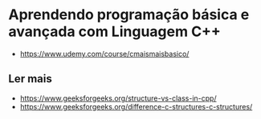 # Aprendendo programação básica e avançada com Linguagem C++

* https://www.udemy.com/course/cmaismaisbasico/

## Ler mais
* https://www.geeksforgeeks.org/structure-vs-class-in-cpp/
* https://www.geeksforgeeks.org/difference-c-structures-c-structures/